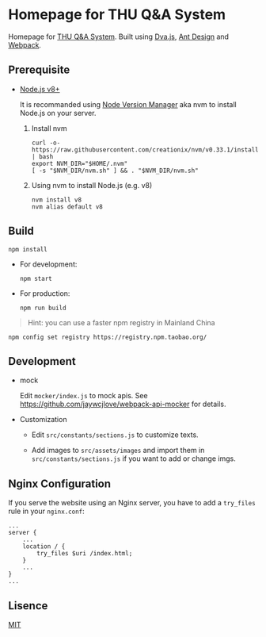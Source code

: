 # Homepage for THU Q&A System

Homepage for [THU Q&A System](http://cathayandy.com:8899). Built using [Dva.js](https://github.com/dvajs/dva), [Ant Design](https://ant.design) and [Webpack](https://webpack.js.org/).

## Prerequisite

*   [Node.js v8+](https://nodejs.org)
    
    It is recommanded using [Node Version Manager](https://github.com/creationix/nvm) aka nvm to install Node.js on your server.

    1.  Install nvm

            curl -o- https://raw.githubusercontent.com/creationix/nvm/v0.33.1/install.sh | bash
            export NVM_DIR="$HOME/.nvm"
            [ -s "$NVM_DIR/nvm.sh" ] && . "$NVM_DIR/nvm.sh"

    2.  Using nvm to install Node.js (e.g. v8)

            nvm install v8
            nvm alias default v8

## Build

    npm install

*   For development:
            
        npm start
    
*   For production:

        npm run build

> Hint: you can use a faster npm registry in Mainland China

    npm config set registry https://registry.npm.taobao.org/

## Development

*   mock

    Edit `mocker/index.js` to mock apis. See https://github.com/jaywcjlove/webpack-api-mocker for details.

* Customization

    *   Edit `src/constants/sections.js` to customize texts.

    *   Add images to `src/assets/images` and import them in `src/constants/sections.js` if you want to add or change imgs.

## Nginx Configuration

If you serve the website using an Nginx server, you have to add a `try_files` rule in your `nginx.conf`:
    
    ...
    server {
        ...
        location / {
            try_files $uri /index.html;
        }
        ...
    }
    ...

## Lisence

[MIT](https://tldrlegal.com/license/mit-license)
